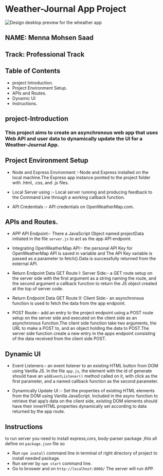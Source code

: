 # Weather-Journal App Project
![Design desktop preview for the wheather app](./imgs/desktop-preview.png)
## NAME: Menna Mohsen Saad
## Track: Professional Track 

## Table of Contents

*  project Introduction.
*  Project Environment Setup.
*  APIs and Routes.
*  Dynamic UI
*  Instructions.


## project-Introduction
  ###  This project aims to create an asynchronous web app that uses Web API and user data to dynamically update the UI for a Weather-Journal App.


## Project Environment Setup
 *  Node and Express Environment :-Node and Express  installed on the local machine.The Express app instance pointed to the project folder with .html, .css, and .js files.

 * Local Server using :-  Local server  running and producing feedback to the Command Line through a working callback function.

 * API Credentials :- API credentials on OpenWeatherMap.com.
     

 ##    APIs and Routes.
 *  APP API Endpoint:- There  a JavaScript Object named projectData initiated in the file `server.js` to act  as the app API endpoint.
    

*   Integrating OpenWeatherMap API:- the personal API Key for OpenWeatherMap API is saved in variable  and The API Key variable is passed as a parameter to fetch().Data is successfully returned from the external API.
   

*  Return Endpoint Data GET Route I: Server Side:-  a GET route setup on the server side with the first argument as a string naming the route, and the second argument a callback function to return the JS object created at the top of server code.
   

* Return Endpoint Data GET Route II: Client Side:-  an asynchronous function is used to fetch the data from the app endpoint.
    
*  POST Route:- add an entry to the project endpoint using a POST route setup on the server side and executed on the client side as an asynchronous function.The client side function  take two arguments, the URL to make a POST to, and an object holding the data to POST.The server side function create a new entry in the apps endpoint consisting of the data received from the client side POST.
    

##  Dynamic UI
* Event Listeners:- an event listener to an existing HTML button from DOM using Vanilla JS.
In the file `app.js`, the element with the id of generate should have an `addEventListener()` method called on it, with click as the first parameter, and a named callback function as the second parameter.

*  Dynamically Update UI :- Set the properties of existing HTML elements from the DOM using Vanilla JavaScript.
Included in the async function to retrieve that app’s data on the client side, existing DOM elements should have their innerHTML properties dynamically set according to data returned by the app route.


   

## Instructions
  to run server you need  to install  express,cors, body-parser  package  ,this all define on `package.json` file so 
  * Run  `npm inatall` command line in terminal of right directory of project to install needed package.
  * Run server by `npm start` command line.
  * Go to broswer and on `http://localhost:8080/` The server will run APP.



